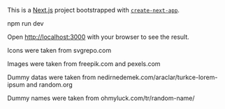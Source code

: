 This is a [Next.js](https://nextjs.org/) project bootstrapped with [`create-next-app`](https://github.com/vercel/next.js/tree/canary/packages/create-next-app).

npm run dev

Open [http://localhost:3000](http://localhost:3000) with your browser to see the result.

Icons were taken from svgrepo.com

Images were taken from freepik.com and pexels.com

Dummy datas were taken from nedirnedemek.com/araclar/turkce-lorem-ipsum and random.org

Dummy names were taken from ohmyluck.com/tr/random-name/

